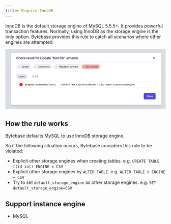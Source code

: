 ```yaml
---
title: Require InnoDB
---
```


InnoDB is the default storage engine of MySQL 5.5.5+. It provides powerful transaction features. Normally, using InnoDB as the storage engine is the only option. Bytebase provides this rule to catch all scenarios where other engines are attempted.

![schema-review-engine-mysql-use-innodb](/static/docs-assets/schema-review-engine-mysql-use-innodb.png)

## How the rule works

Bytebase defaults MySQL to use InnoDB storage engine.

So if the following situation occurs, Bytebase considers this rule to be violated:
- Explicit other storage engines when creating tables. e.g. `CREATE TABLE t(id int) ENGINE = CSV` 
- Explicit other storage engines by `ALTER TABLE`. e.g. `ALTER TABLE t ENGINE = CSV`
- Try to set `default_storage_engine` as other storage engines. e.g. `SET default_storage_engine=CSV`

## Support instance engine

- MySQL
